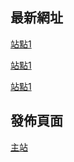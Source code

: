 ## 最新網址


[站點1](https://javmenu.com)

[站點1](https://avgod.club)

[站點1](https://kikiav.com)

## 發佈頁面

[主站](https://freejavbt.com)
